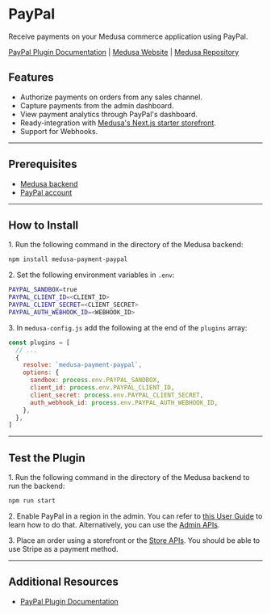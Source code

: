# PayPal

Receive payments on your Medusa commerce application using PayPal.

[PayPal Plugin Documentation](https://docs.medusajs.com/plugins/payment/paypal) | [Medusa Website](https://medusajs.com/) | [Medusa Repository](https://github.com/medusajs/medusa)

## Features

- Authorize payments on orders from any sales channel.
- Capture payments from the admin dashboard.
- View payment analytics through PayPal's dashboard.
- Ready-integration with [Medusa's Next.js starter storefront](https://docs.medusajs.com/starters/nextjs-medusa-starter).
- Support for Webhooks.

---

## Prerequisites

- [Medusa backend](https://docs.medusajs.com/development/backend/install)
- [PayPal account](https://www.paypal.com)

---

## How to Install

1\. Run the following command in the directory of the Medusa backend:

  ```bash
  npm install medusa-payment-paypal
  ```

2\. Set the following environment variables in `.env`:

  ```bash
  PAYPAL_SANDBOX=true
  PAYPAL_CLIENT_ID=<CLIENT_ID>
  PAYPAL_CLIENT_SECRET=<CLIENT_SECRET>
  PAYPAL_AUTH_WEBHOOK_ID=<WEBHOOK_ID>
  ```

3\. In `medusa-config.js` add the following at the end of the `plugins` array:

  ```js
  const plugins = [
    // ...
    {
      resolve: `medusa-payment-paypal`,
      options: {
        sandbox: process.env.PAYPAL_SANDBOX,
        client_id: process.env.PAYPAL_CLIENT_ID,
        client_secret: process.env.PAYPAL_CLIENT_SECRET,
        auth_webhook_id: process.env.PAYPAL_AUTH_WEBHOOK_ID,
      },
    },
  ]
  ```

---

## Test the Plugin

1\. Run the following command in the directory of the Medusa backend to run the backend:

  ```bash
  npm run start
  ```

2\. Enable PayPal in a region in the admin. You can refer to [this User Guide](https://docs.medusajs.com/user-guide/regions/providers) to learn how to do that. Alternatively, you can use the [Admin APIs](https://docs.medusajs.com/api/admin#tag/Region/operation/PostRegionsRegion).

3\. Place an order using a storefront or the [Store APIs](https://docs.medusajs.com/api/store). You should be able to use Stripe as a payment method.

---

## Additional Resources

- [PayPal Plugin Documentation](https://docs.medusajs.com/plugins/payment/paypal)
